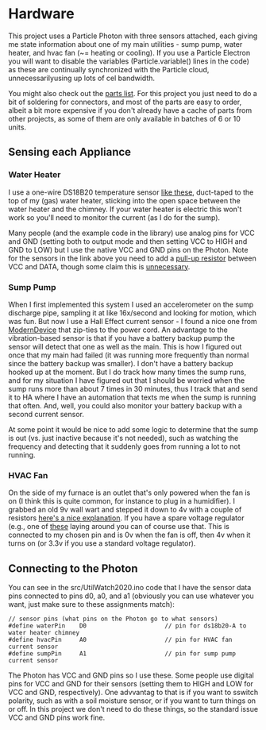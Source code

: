 # Hardware

This project uses a Particle Photon with three sensors attached, each giving me state information about one of my main utilities - sump pump, water heater, and hvac fan (~= heating or cooling).  If you use a Particle Electron you will want to disable the variables  (Particle.variable() lines in the code) as these are continually synchronized with the Particle cloud, unnecessarilyusing up lots of cel bandwidth.

You might also check out the [parts list](https://github.com/cecat/UtilityWatchMQTT/blob/main/DEV/parts.md).
For this project you just need to do a bit of soldering for connectors, and most of the parts are
easy to order, albeit a bit more expensive if you don't already have a cache of parts from other projects,
as some of them are only available in batches of 6 or 10 units.

## Sensing each Appliance

### Water Heater

I use a one-wire DS18B20 temperature sensor [like these](https://www.amazon.com/Gikfun-DS18B20-Temperature-Waterproof-EK1083x3/dp/B012C597T0/ref=sr_1_5?dchild=1&keywords=ds18b20&qid=1602363368&sr=8-5), duct-taped to the top of my (gas) water heater, sticking into the open space between the water heater and the chimney.  If your water heater is electric this won't work so you'll need to monitor the current (as I do for the sump).

Many people (and the example code in the library) use analog pins for VCC and GND (setting both to output mode and then setting VCC to HIGH and GND to LOW) but I use the native VCC and GND pins on the Photon.  Note for the sensors in the link above you need to add a [pull-up resistor](https://create.arduino.cc/projecthub/TheGadgetBoy/ds18b20-digital-temperature-sensor-and-arduino-9cc806)
between VCC and DATA, though some claim this is [unnecessary](https://wp.josh.com/2014/06/23/no-external-pull-up-needed-for-ds18b20-temp-sensor/).

### Sump Pump

When I first implemented this system I used an accelerometer on the sump discharge pipe,
sampling it at like 16x/second and looking for motion, which was fun.  But now I use
a Hall Effect current sensor - I found a nice one from
[ModernDevice](https://moderndevice.com/product/current-sensor/) that zip-ties to the power cord. 
An advantage to the vibration-based sensor is that if you have a battery backup pump the sensor
will detect that one as well as the main.  This is how I figured out once that my main had
failed (it was running more frequently than normal since the battery backup was smaller).
I don't have a battery backup hooked up at the moment.  But I do track how many times the
sump runs, and for my situation I have figured out that I should be worried when the sump
runs more than about 7 times in 30 minutes, thus I track that and send it to HA where I have
an automation that texts me when the sump is running that often. And, well, you could also monitor
your battery backup with a second current sensor.

At some point it would be nice to add some logic to determine that the sump is out
(vs. just inactive because it's not needed), such as watching the frequency and
detecting that it suddenly goes from running a lot to not running.

### HVAC Fan

On the side of my furnace is an outlet that's only powered when the fan is on (I think this is
quite common, for instance to plug in a humidifier).  I grabbed an old 9v wall wart and stepped
it down to 4v with a couple of resistors
[here's a nice explanation](http://www.learningaboutelectronics.com/Articles/How-to-reduce-voltage-with-resistors.php).
If you have a spare voltage regulator (e.g., one of [these](https://www.amazon.com/6-Pcs-STMicroelectronics-LD1117V33-Voltage-Regulator/dp/B01MQF7D9D/ref=sr_1_4?dchild=1&keywords=voltage+regulator+3.3v&qid=1602614666&sr=8-4)
laying around you can of course use that.
This is connected to my chosen pin and is 0v when the fan is off, then 4v when it turns on (or 3.3v if you use a standard voltage regulator).

## Connecting to the Photon

You can see in the src/UtilWatch2020.ino code that I have the sensor data pins connected to pins d0, a0, and a1 (obviously you can use whatever you want, just make sure to these assignments match):

```
// sensor pins (what pins on the Photon go to what sensors)
#define waterPin    D0                      // pin for ds18b20-A to water heater chimney
#define hvacPin     A0                      // pin for HVAC fan current sensor
#define sumpPin     A1                      // pin for sump pump current sensor
```

The Photon has VCC and GND pins so I use these.  Some people use digital pins for
VCC and GND for their sensors (setting them to HIGH and LOW for VCC and GND, respectively).
One advvantag to that is if you want to sswitch polarity, such as with a soil moisture sensor,
or if you want to turn things on or off.  In this project we don't need to do these things,
so the standard issue VCC and GND pins work fine.
